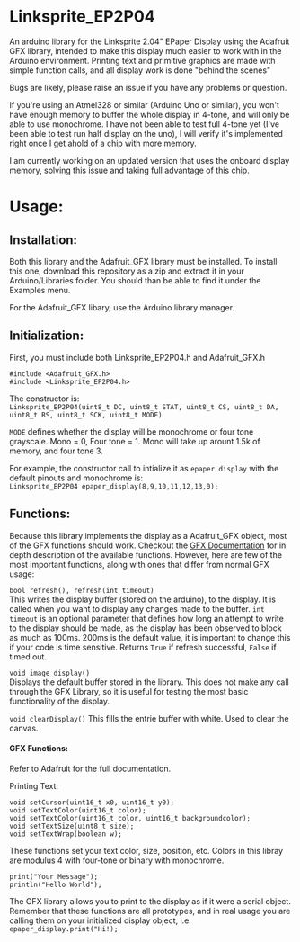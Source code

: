 # Linksprite_EP2P04
An arduino library for the Linksprite 2.04" EPaper Display using the Adafruit GFX library, intended to make this display much easier to work with in the Arduino environment.
Printing text and primitive graphics are made with simple function
calls, and all display work is done "behind the scenes"

Bugs are likely, please raise an issue if you have any problems or question.

If you're using an Atmel328 or similar (Arduino Uno or similar), you won't have enough memory to buffer the whole display in 4-tone, and will only be able to use monochrome. I have not been able to test full 4-tone yet (I've been able to test run half display on the uno), I will verify it's implemented right once I get ahold of a chip with more memory.

I am currently working on an updated version that uses the onboard display memory, solving this issue and taking
full advantage of this chip.
# Usage:
## Installation:
Both this library and the Adafruit_GFX library must be installed.
To install this one, download this repository as a zip and extract it in your Arduino/Libraries folder.
You should than be able to find it under the Examples menu.

For the Adafruit_GFX libary, use the Arduino library manager.
## Initialization:
First, you must include both Linksprite_EP2P04.h and Adafruit_GFX.h
```
#include <Adafruit_GFX.h>
#include <Linksprite_EP2P04.h>
```
The constructor is:  
`Linksprite_EP2P04(uint8_t DC, uint8_t STAT, uint8_t CS, uint8_t DA, uint8_t RS, uint8_t SCK, uint8_t MODE)`

`MODE` defines whether the display will be monochrome or four tone grayscale. Mono = 0, Four tone = 1. Mono will take up arount 1.5k of memory, and four tone 3.

For example, the constructor call to intialize it as `epaper display` with the default pinouts and monochrome is:  
`Linksprite_EP2P04 epaper_display(8,9,10,11,12,13,0);`
## Functions:
Because this library implements the display as a Adafruit_GFX object, most of the GFX functions should work. Checkout the [GFX Documentation](https://learn.adafruit.com/adafruit-gfx-graphics-library/graphics-primitives) for in depth description of the available functions. However, here are
few of the most important functions, along with ones that differ from normal GFX usage:

`bool refresh(), refresh(int timeout)`  
This writes the display buffer (stored on the arduino), to the display. It is called when you want to display any changes made to the buffer. 
`int timeout` is an optional parameter that defines how long an attempt to write
to the display should be made, as the display has been observed to block as much as 100ms. 200ms is
the default value, it is important to change this if your code is time sensitive.
Returns `True` if refresh successful, `False` if timed out.


`void image_display()`  
Displays the default buffer stored in the library.
This does not make any call through the GFX Library, so it is useful for testing the
most basic functionality of the display.  

`void clearDisplay()`
This fills the entrie buffer with white. Used to clear the canvas.

#### GFX Functions:  
Refer to Adafruit for the full documentation.

Printing Text:  
```
void setCursor(uint16_t x0, uint16_t y0);
void setTextColor(uint16_t color);
void setTextColor(uint16_t color, uint16_t backgroundcolor);
void setTextSize(uint8_t size);
void setTextWrap(boolean w);
```
These functions set your text color, size, position, etc. Colors in this libray are modulus 4 with four-tone or binary with monochrome.
```
print("Your Message");
println("Hello World");
```
The GFX library allows you to print to the display as if it were a serial object. 
Remember that these functions are all prototypes, and in real usage you are calling them
on your initialized display object, i.e. `epaper_display.print("Hi!);`
